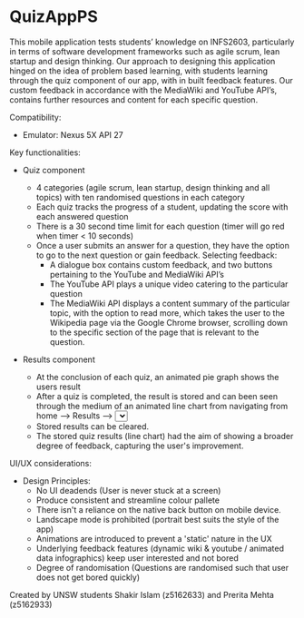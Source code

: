 # QuizAppPS
This mobile application tests students’ knowledge on INFS2603, particularly in terms of software development frameworks such as 
agile scrum, lean startup and design thinking. Our approach to designing this application hinged on the idea of problem based 
learning, with students learning through the quiz component of our app, with in built feedback features. Our custom feedback 
in accordance with the MediaWiki and YouTube API’s, contains further resources and content for each specific question. 

Compatibility: 

- Emulator: Nexus 5X API 27

Key functionalities: 
- Quiz component  
	- 4 categories (agile scrum, lean startup, design thinking and 	all topics) with ten randomised questions in each category
	- Each quiz tracks the progress of a student, updating the score 	with each answered question 
	- There is a 30 second time limit for each question (timer will go red when timer < 10 seconds) 
	- Once a user submits an answer for a question, they have the option to go to the next question or gain feedback. Selecting feedback:
		- A dialogue box contains custom feedback, and two buttons pertaining to the YouTube and MediaWiki API’s
		- The YouTube API plays a unique video catering to the particular question 
		- The MediaWiki API displays a content summary of the particular topic, with the option to read more, which
        takes the user to the Wikipedia page via the Google Chrome browser, scrolling down to the specific section
        of the page that is relevant to the question. 

- Results component
	- At the conclusion of each quiz, an animated pie graph shows the users result
	- After a quiz is completed, the result is stored and can been seen through the medium of an animated line chart from navigating
    from home --> Results --> <Select category> --> Line chart of <chosen category> results
  - Stored results can be cleared.
  - The stored quiz results (line chart) had the aim of showing a broader degree of feedback, capturing the user's improvement.
  
UI/UX considerations:
- Design Principles: 
    - No UI deadends (User is never stuck at a screen)
    - Produce consistent and streamline colour pallete
    - There isn't a reliance on the native back button on mobile device.
    - Landscape mode is prohibited (portrait best suits the style of the app)
    - Animations are introduced to prevent a 'static' nature in the UX
    - Underlying feedback features (dynamic wiki & youtube / animated data infographics) keep user interested and not bored
    - Degree of randomisation (Questions are randomised such that user does not get bored quickly)
    
    
Created by UNSW students Shakir Islam (z5162633) and Prerita Mehta (z5162933)


